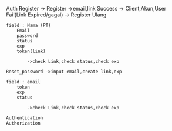Auth
	Register -> 	Register	->email,link
		Success	->	Client,Akun,User	
		Fail(Link Expired/gagal) ->		Register Ulang	

	field :	Nama (PT)
		Email
		password
		status
		exp
		token(link)
		
			->check Link,check status,check exp

	Reset_password ->input email,create link,exp

	field : email
		token
		exp
		status

			->check Link,check status,check exp

	Authentication
	Authorization


	
		
			
